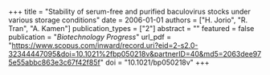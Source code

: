 +++
title = "Stability of serum-free and purified baculovirus stocks under various storage conditions"
date = 2006-01-01
authors = ["H. Jorio", "R. Tran", "A. Kamen"]
publication_types = ["2"]
abstract = ""
featured = false
publication = "*Biotechnology Progress*"
url_pdf = "https://www.scopus.com/inward/record.uri?eid=2-s2.0-32344447095&doi=10.1021%2fbp050218v&partnerID=40&md5=2063dee975e55abbc863e3c67f42f85f"
doi = "10.1021/bp050218v"
+++

